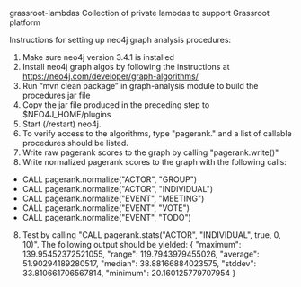 grassroot-lambdas
Collection of private lambdas to support Grassroot platform

Instructions for setting up neo4j graph analysis procedures:
1. Make sure neo4j version 3.4.1 is installed
2. Install neo4j graph algos by following the instructions at https://neo4j.com/developer/graph-algorithms/
3. Run “mvn clean package” in graph-analysis module to build the procedures jar file
4. Copy the jar file produced in the preceding step to $NEO4J_HOME/plugins
5. Start (/restart) neo4j. 
6. To verify access to the algorithms, type "pagerank." and a list of callable procedures should be listed.
6. Write raw pagerank scores to the graph by calling "pagerank.write()"
7. Write normalized pagerank scores to the graph with the following calls:
- CALL pagerank.normalize("ACTOR", "GROUP")
- CALL pagerank.normalize("ACTOR", "INDIVIDUAL")
- CALL pagerank.normalize("EVENT", "MEETING")
- CALL pagerank.normalize("EVENT", "VOTE")
- CALL pagerank.normalize("EVENT", "TODO")
8. Test by calling "CALL pagerank.stats("ACTOR", "INDIVIDUAL", true, 0, 10)". The following output should be yielded:
{
  "maximum": 139.95452372521055,
  "range": 119.7943979455026,
  "average": 51.90294189280517,
  "median": 38.88166884023575,
  "stddev": 33.810661706567814,
  "minimum": 20.160125779707954
}
